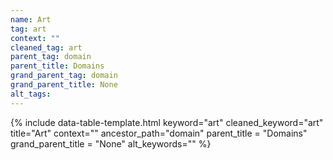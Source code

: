 ```yaml
---
name: Art
tag: art
context: ""
cleaned_tag: art
parent_tag: domain
parent_title: Domains
grand_parent_tag: domain
grand_parent_title: None
alt_tags: 
---
```


{% include data-table-template.html 
  keyword="art" 
  cleaned_keyword="art" 
  title="Art"
  context=""
  ancestor_path="domain" 
  parent_title = "Domains"
  grand_parent_title = "None"
  alt_keywords=""
%}

